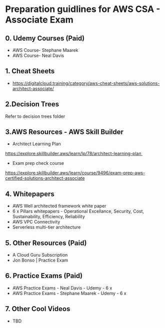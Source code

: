 # Preparation guidlines for AWS CSA - Associate Exam

## 0. Udemy Courses (Paid)
- AWS Course- Stephane Maarek
- AWS Course- Neal Davis

## 1. Cheat Sheets
- https://digitalcloud.training/category/aws-cheat-sheets/aws-solutions-architect-associate/

## 2.Decision Trees
Refer to decision trees folder

## 3.AWS Resources - AWS Skill Builder

- Architect Learning Plan

https://explore.skillbuilder.aws/learn/lp/78/architect-learning-plan 
	
- Exam prep check course

https://explore.skillbuilder.aws/learn/course/9496/exam-prep-aws-certified-solutions-architect-associate

## 4. Whitepapers
- AWS Well architected framework white paper
- 6 x Pillars whitepapers - Operational Excellance, Security, Cost, Sustainability, Efficiency, Reliability
- AWS VPC Connectivity
- Serverless multi-tier architecture

## 5. Other Resources (Paid)
- A Cloud Guru Subscription
- Jon Bonso | Practice Exam

## 6. Practice Exams (Paid)
- AWS Practice Exams - Neal Davis - Udemy - 6 x
- AWS Practice Exams - Stephane Maarek - Udemy - 6 x

## 7. Other Cool Videos
- TBD
